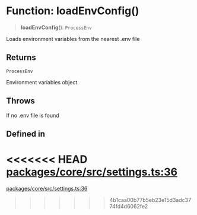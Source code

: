 # Function: loadEnvConfig()

> **loadEnvConfig**(): `ProcessEnv`

Loads environment variables from the nearest .env file

## Returns

`ProcessEnv`

Environment variables object

## Throws

If no .env file is found

## Defined in

<<<<<<< HEAD
[packages/core/src/settings.ts:36](https://github.com/8bitsats/eliza/blob/b6c06b96b915454d08a65f46cfdce8da763cbf85/packages/core/src/settings.ts#L36)
=======
[packages/core/src/settings.ts:36](https://github.com/ai16z/eliza/blob/7fcf54e7fb2ba027d110afcc319c0b01b3f181dc/packages/core/src/settings.ts#L36)
>>>>>>> 4b1caa00b77b5eb23e15d3adc3774fd4d6062fe2
